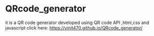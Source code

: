 # QRcode_generator
it is a QR code generator developed using QR code API ,html,css and javascript
click here:    https://vinit470.github.io/QRcode_generator/
